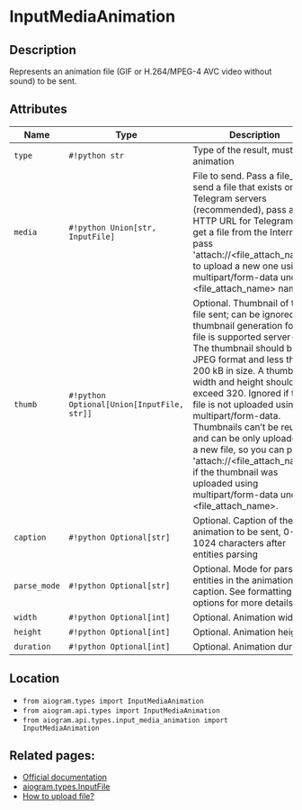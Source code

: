 # InputMediaAnimation

## Description

Represents an animation file (GIF or H.264/MPEG-4 AVC video without sound) to be sent.


## Attributes

| Name | Type | Description |
| - | - | - |
| `type` | `#!python str` | Type of the result, must be animation |
| `media` | `#!python Union[str, InputFile]` | File to send. Pass a file_id to send a file that exists on the Telegram servers (recommended), pass an HTTP URL for Telegram to get a file from the Internet, or pass 'attach://<file_attach_name>' to upload a new one using multipart/form-data under <file_attach_name> name. |
| `thumb` | `#!python Optional[Union[InputFile, str]]` | Optional. Thumbnail of the file sent; can be ignored if thumbnail generation for the file is supported server-side. The thumbnail should be in JPEG format and less than 200 kB in size. A thumbnail‘s width and height should not exceed 320. Ignored if the file is not uploaded using multipart/form-data. Thumbnails can’t be reused and can be only uploaded as a new file, so you can pass 'attach://<file_attach_name>' if the thumbnail was uploaded using multipart/form-data under <file_attach_name>. |
| `caption` | `#!python Optional[str]` | Optional. Caption of the animation to be sent, 0-1024 characters after entities parsing |
| `parse_mode` | `#!python Optional[str]` | Optional. Mode for parsing entities in the animation caption. See formatting options for more details. |
| `width` | `#!python Optional[int]` | Optional. Animation width |
| `height` | `#!python Optional[int]` | Optional. Animation height |
| `duration` | `#!python Optional[int]` | Optional. Animation duration |



## Location

- `from aiogram.types import InputMediaAnimation`
- `from aiogram.api.types import InputMediaAnimation`
- `from aiogram.api.types.input_media_animation import InputMediaAnimation`

## Related pages:

- [Official documentation](https://core.telegram.org/bots/api#inputmediaanimation)
- [aiogram.types.InputFile](../types/input_file.md)
- [How to upload file?](../upload_file.md)
